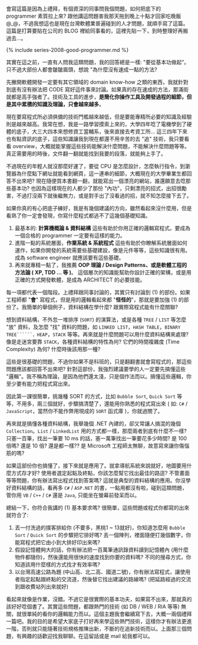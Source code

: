 會寫這篇是因為上禮拜，有個資深的同事問我個問題，如何把底下的 programmer 素質拉上來? 跟他講這問題害我那天拖到晚上十點才回家吃晚飯 @_@，不過我想這也是現在台灣軟體業普遍碰到的人才問題，就順手寫了這篇。這篇是打算要貼在公司的 BLOG 裡給同事看的，這裡先貼一下，到時整理好再搬過去...。

<!--more-->

{% include series-2008-good-programmer.md %}


其實在這之前，一直有人問我這類問題，我的回答總是一樣: "要從基本功做起"。
只不過大部份人都會皺皺眉頭，想說 "為什麼沒有速成一點的方法?

先撇開軟體開發一定要有其它領域的 domain know-how 之類的東西，我就針對到底有沒有辦法把 CODE 寫好這件事來討論。如果真的存在速成的方法，那滿街就都是高手強者了。技術及工具的進步，**是簡化你操作工具及開發過程的細節，但是其中累積的知識及理論，只會越來越多**。


現在要寫程式所必須俱備的技術門檻越來越低，但是要能專精所必要的知識及經驗則是越來越高。我常在想，我是一路學習摸索上來的，大學四年唸了電機學到了硬體的底子，大三大四本來想修資工當輔系，後來直接去考資工所... 這三四年下來也有點資訊的底子，這些知識讓我到現在都還不用辛苦的去 "追" 技術，我只要看看 overview，大概就能掌握這些技術能解決什麼問題，不能解決什麼問題等等。真正需要用的時後，文件翻一翻就能找到我要的段落，就能夠上手了。

不過現在的年輕人就沒那麼好運了，要從 CPU 是怎麼設計，怎麼執行指令，到瀏覽器為什麼點下網址就能看到網頁，這一連串的細節，大概現在的大學畢業生都回答不出來吧? 現在隨便買本書翻一翻，就能寫出一個漂亮的網站，誰還願意去唸那些基本功? 也因為這樣現在的人都少了那份 "內功"，只剩漂亮的招式，出招很勵害，不過打沒兩下就後繼無力，或是對手出了沒看過的招，就不知怎麼接下去了。

如果你真的有心把底子練好，我是有幾個建議的方向，雖然看起來沒什麼用，但是看熟了你一定會發現，你寫什麼程式都逃不了這幾個基礎知識。

1. 最基本的: **計算機概論 & 資料結構** 這些有助於你用正確的邏輯寫程式。要成為一個合格的 programmer 一定要有這樣的能力。
1. 進階一點的系統層面，**作業系統 & 系統程式** 這些有助於你瞭解系統層面如何運作，如果你開發的系統需要些基礎建設，像是元件等等，這些知識很有用。成為 software engineer 就應該要有這些基礎。
1. 再來就專精一點了，我推薦 **OOP 理論 / Design Patterns、或是軟體工程的方法論 ( XP, TDD ... 等 )**。 這個層次的知識能幫助你設計正確的架構，或是用正確的方式開發軟體，是成為 ARCHITECT 的必要技能。


每一項都代表一個階段。上禮拜跟同事討論的，其實只有討論到 (1) 的部份。如果工程師都 "**會**" 寫程式，但是用的邏輯看起來都 "**怪怪的**"，那就是要加強 (1) 的部份了。我簡單的舉個例子，資料結構在學什麼? 跟實際寫程式能有什麼關聯?

想到資料結構，不外忽一堆排序 (```SORT```) 的演算法，或是各種 ```TREE``` / ```LIST``` 等怎麼 "放" 資料，及怎麼 "找" 資料的問題，如 ```LINKED LIST```，```HASH TABLE```，```BINARY TREE``````，HEAP```，```STACK``` 等等。再來就是什麼問題可以用什麼資料結構來處理? 像是走迷宮要靠 ```STACK```，各種資料結構的特性為何? 它們的時間複雜度 (Time Complexity) 為何? 什麼時後該用那一種?

這些是很基礎的問題，不過你如果不是科班的，只是翻翻書就會寫程式的，那這些問題應該都回答不出來吧? 針對這部份，我強烈建議要學的人一定要先搞懂這些 "邏輯"。我不稱為理論，是因為他們還太淺，只是個作法而以。搞懂這些邏輯，你至少要有能力把程式寫出來。

因此第一課很簡單，挑幾種 SORT 的方式，比如 ```Bubble Sort```, ```Quick Sort``` 等等，不用多，兩三個就好，步驟搞清楚了，還能用你熟悉的程式寫出來 ( 如: ```C#``` / ```JavaScript```，當然你不能作弊用現成的 ```SORT``` 函式庫 )，你就過關了。

再來就是搞懂各種資料結構，我舉幾個 .NET 內建的，卻又常讓人搞混的幾個 ```Collection```。```List``` / ```LinkedList``` 用的方式都一樣，那麼兩者到底有什麼不一樣? 只塞一百筆，找出一筆要 10 ms 的話，塞一萬筆找出一筆要花多少時間? 是 100 倍嗎? 還是 10 倍? 還是都一樣?? 是 Microsoft 工程師太無聊，故意寫來讓你傷惱筋的嗎?

如果這部份你也搞懂了，接下來就是應用了。就拿導航系統來說就好，地圖要用什麼方式存才好? 使用者選定起點及終點，你該怎麼幫它找出最佳的路逕? 不管畫面等等問題，你有辦法寫出程式找到答案嗎? 這就是典型的資料結構的應用。你沒學好資料結構的話，看再多 ```C#``` / ```ASP.NET``` 的書，一點用都沒有啦，碰到這類問題，管你用 ```VB``` / ```C++``` / ```C#``` 還是 ```Java```, 只能坐在螢幕前發呆而以。

總結一下，你符合我講的 (1) 基本要求嗎? 很簡單，這些問題或程式你都寫的出來就符合了:
1. 丟一付洗過的撲客排給你 (不要多，黑桃1 ~ 13就好)，你知道怎麼用 ```Bubble Sort``` / ```Quick Sort``` 的步驟把它排好嗎? 丟一個陣列，裡面隨便打幾個數字，你能寫程式把它由小到大排好印出來嗎?
1. 假設記憶體夠大的話，你有辦法把一百萬筆通訊錄資料讀到記憶體內 (用什麼物件都隨你)，然後還能用很快的速度找到你要的資料嗎? 不同的搜尋方式，你知道該用什麼樣的方式找才有效率嗎?
1. 以台灣高速公路為題 (中山高、北二高、國道二號)，你有辦法寫程式，讓使用者指定起點跟終點的交流道，然後替它找出建議的路線嗎? (把延路經過的交流到跟收費站列出來就好)

看起來就像是作業，沒錯。不過它是很實際的基本功夫，如果寫不出來，那就真的該好好唸個書了。其實這些問題，都跟熱門的技術 (如 DB / WEB / RIA 等等) 無關，就很單純的看你的邏輯能力而以。這個主題我會繼續寫下去，大概一兩個禮拜一篇吧。我的目的是希望大家底子打好再來學這些熱門技術，這樣你才有辦法更進一階，否則就只能隨著技術規格推陳出新，不斷的在追新技術而以。上面那三個問題，有興趣的話歡迎找我聊聊。在這留話或是 mail 給我都可以。